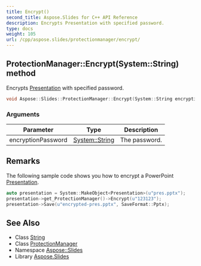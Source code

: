 ```yaml
---
title: Encrypt()
second_title: Aspose.Slides for C++ API Reference
description: Encrypts Presentation with specified password.
type: docs
weight: 105
url: /cpp/aspose.slides/protectionmanager/encrypt/
---
```

## ProtectionManager::Encrypt(System::String) method


Encrypts [Presentation](../../presentation/) with specified password.

```cpp
void Aspose::Slides::ProtectionManager::Encrypt(System::String encryptionPassword) override
```


### Arguments

| Parameter | Type | Description |
| --- | --- | --- |
| encryptionPassword | [System::String](../../../system/string/) | The password. |
## Remarks



The following sample code shows you how to encrypt a PowerPoint [Presentation](../../presentation/). 
```cpp
auto presentation = System::MakeObject<Presentation>(u"pres.pptx");
presentation->get_ProtectionManager()->Encrypt(u"123123");
presentation->Save(u"encrypted-pres.pptx", SaveFormat::Pptx);
```

## See Also

* Class [String](../../system/string/)
* Class [ProtectionManager](./)
* Namespace [Aspose::Slides](../)
* Library [Aspose.Slides](../../)